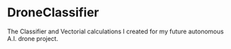 # DroneClassifier
The Classifier and Vectorial calculations I created for my future autonomous A.I. drone project.
